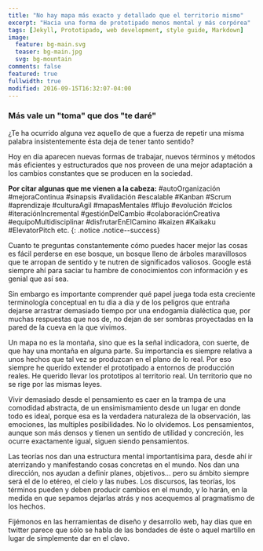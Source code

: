 ```yaml
---
title: "No hay mapa más exacto y detallado que el territorio mismo"
excerpt: "Hacia una forma de prototipado menos mental y más corpórea"
tags: [Jekyll, Prototipado, web development, style guide, Markdown]
image:
  feature: bg-main.svg
  teaser: bg-main.jpg
  svg: bg-mountain
comments: false
featured: true
fullwidth: true
modified: 2016-09-15T16:32:07-04:00
---
```


### Más vale un "toma" que dos "te daré"

¿Te ha ocurrido alguna vez aquello de que a fuerza de repetir una misma palabra insistentemente ésta deja de tener tanto sentido?

Hoy en dia aparecen nuevas formas de trabajar, nuevos términos y métodos más eficientes y estructurados que nos proveen de una mejor adaptación a los cambios constantes que se producen en la sociedad.

**Por citar algunas que me vienen a la cabeza:** #autoOrganización #mejoraContinua #sinapsis #validación #escalable #Kanban #Scrum #aprendizaje #culturaAgil #mapasMentales #flujo #evolución #ciclos #iteraciónIncremental #gestiónDelCambio #colaboraciónCreativa #equipoMultidisciplinar #disfrutarEnElCamino #kaizen #Kaikaku #ElevatorPitch etc.
{: .notice .notice--success}

Cuanto te preguntas constantemente cómo puedes hacer mejor las cosas es fácil perderse en ese bosque, un bosque lleno de árboles maravillosos que te arropan de sentido y te nutren de significados valiosos. Google está siempre ahí para saciar tu hambre de conocimientos con información y es genial que así sea.

Sin embargo es importante comprender qué papel juega toda esta creciente terminología conceptual en tu dia a dia y de los peligros que entraña dejarse arrastrar demasiado tiempo por una endogamia dialéctica que, por muchas respuestas que nos de, no dejan de ser sombras proyectadas en la pared de la cueva en la que vivimos.

Un mapa no es la montaña, sino que es la señal indicadora, con suerte, de que hay una montaña en alguna parte. Su importancia es siempre relativa a unos hechos que tal vez se produzcan en el plano de lo real. Por eso siempre he querido extender el prototipado a entornos de producción reales. He querido llevar los prototipos al territorio real. Un territorio que no se rige por las mismas leyes.

Vivir demasiado desde el pensamiento es caer en la trampa de una comodidad abstracta, de un ensimismamiento desde un lugar en donde todo es ideal, porque esa es la verdadera naturaleza de la observación, las emociones, las multiples posibilidades. No lo olvidemos. Los pensamientos, aunque son más densos y tienen un sentido de utilidad y concreción, les ocurre exactamente igual, siguen siendo pensamientos.

Las teorías nos dan una estructura mental importantísima para, desde ahí ir aterrizando y manifestando cosas concretas en el mundo. Nos dan una dirección, nos ayudan a definir planes, objetivos... pero su ámbito siempre será el de lo etéreo, el cielo y las nubes. Los discursos, las teorías, los términos pueden y deben producir cambios en el mundo, y lo harán, en la medida en que sepamos dejarlas atrás y nos acequemos al pragmatismo de los hechos.

Fijémonos en las herramientas de diseño y desarrollo web, hay dias que en twitter parece que sólo se habla de las bondades de éste o aquel martillo en lugar de simplemente dar en el clavo.
